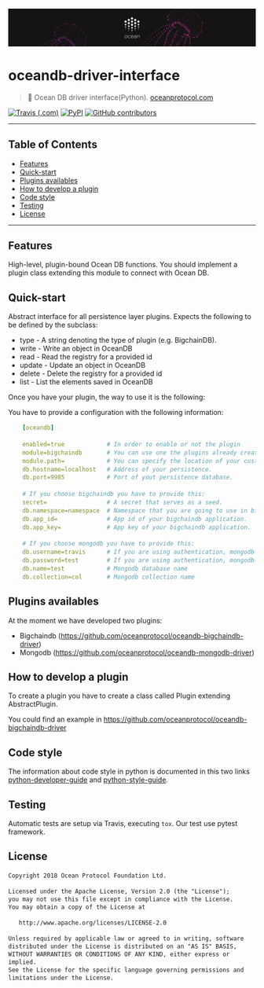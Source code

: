 [![banner](docs/imgs/repo-banner@2x.png)](https://oceanprotocol.com)

# oceandb-driver-interface

> 🐳 Ocean DB driver interface(Python).
> [oceanprotocol.com](https://oceanprotocol.com)

[![Travis (.com)](https://img.shields.io/travis/com/oceanprotocol/oceandb-driver-interface.svg)](https://travis-ci.com/oceanprotocol/oceandb-driver-interface)
[![PyPI](https://img.shields.io/pypi/v/oceandb-driver-interface.svg)](https://pypi.org/project/oceandb-driver-interface/)
[![GitHub contributors](https://img.shields.io/github/contributors/oceanprotocol/oceandb-driver-interface.svg)](https://github.com/oceanprotocol/oceandb-driver-interface/graphs/contributors)

---

## Table of Contents

  - [Features](#features)
  - [Quick-start](#quick-start)
  - [Plugins availables](#plugins-availables)
  - [How to develop a plugin](#how-to-develop-a-plugin)
  - [Code style](#code-style)
  - [Testing](#testing)
  - [License](#license)

---

## Features

High-level, plugin-bound Ocean DB functions. You should implement a plugin class extending this module to connect with Ocean DB.


## Quick-start


Abstract interface for all persistence layer plugins.
Expects the following to be defined by the subclass:

* type - A string denoting the type of plugin (e.g. BigchainDB).
* write - Write an object in OceanDB
* read - Read the registry for a provided id
* update - Update an object in OceanDB
* delete - Delete the registry for a provided id
* list - List the elements saved in OceanDB

Once you have your plugin, the way to use it is the following:


You have to provide a configuration with the following information:

```yaml
    [oceandb]

    enabled=true            # In order to enable or not the plugin
    module=bigchaindb       # You can use one the plugins already created. Currently we have mongodb and bigchaindb.
    module.path=            # You can specify the location of your custom plugin.
    db.hostname=localhost   # Address of your persistence.
    db.port=9985            # Port of yout persistence database.

    # If you choose bigchaindb you have to provide this:
    secret=                 # A secret that serves as a seed.
    db.namespace=namespace  # Namespace that you are going to use in bigchaindb
    db.app_id=              # App id of your bigchaindb application.
    db.app_key=             # App key of your bigchaindb application.

    # If you choose mongodb you have to provide this:
    db.username=travis      # If you are using authentication, mongodb username.
    db.password=test        # If you are using authentication, mongodb password.
    db.name=test            # Mongodb database name
    db.collection=col       # Mongodb collection name
```


## Plugins availables

At the moment we have developed two plugins:

* Bigchaindb (https://github.com/oceanprotocol/oceandb-bigchaindb-driver)
* Mongodb (https://github.com/oceanprotocol/oceandb-mongodb-driver)


## How to develop a plugin

To create a plugin you have to create a class called Plugin extending AbstractPlugin.

You could find an example in https://github.com/oceanprotocol/oceandb-bigchaindb-driver


## Code style

The information about code style in python is documented in this two links [python-developer-guide](https://github.com/oceanprotocol/dev-ocean/blob/master/doc/development/python-developer-guide.md)
and [python-style-guide](https://github.com/oceanprotocol/dev-ocean/blob/master/doc/development/python-style-guide.md).
    
## Testing

Automatic tests are setup via Travis, executing `tox`.
Our test use pytest framework.


## License

```
Copyright 2018 Ocean Protocol Foundation Ltd.

Licensed under the Apache License, Version 2.0 (the "License");
you may not use this file except in compliance with the License.
You may obtain a copy of the License at

   http://www.apache.org/licenses/LICENSE-2.0

Unless required by applicable law or agreed to in writing, software
distributed under the License is distributed on an "AS IS" BASIS,
WITHOUT WARRANTIES OR CONDITIONS OF ANY KIND, either express or implied.
See the License for the specific language governing permissions and
limitations under the License.